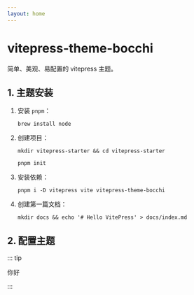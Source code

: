 ```yaml
---
layout: home
---
```


# vitepress-theme-bocchi

简单、美观、易配置的 vitepress 主题。

## 1. 主题安装

1. 安装 `pnpm`：

   ```shell
   brew install node
   ```

2. 创建项目：

   ```shell
   mkdir vitepress-starter && cd vitepress-starter
   ```

   ```shell
   pnpm init
   ```

3. 安装依赖：
   ```shell
   pnpm i -D vitepress vite vitepress-theme-bocchi
   ```

4. 创建第一篇文档：

   ```shell
   mkdir docs && echo '# Hello VitePress' > docs/index.md
   ```
   
## 2. 配置主题

::: tip

你好

:::